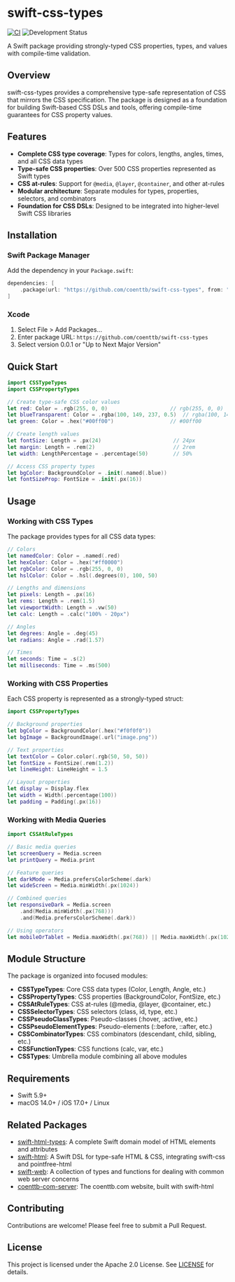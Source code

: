 # swift-css-types

[![CI](https://github.com/coenttb/swift-css-types/workflows/CI/badge.svg)](https://github.com/coenttb/swift-css-types/actions/workflows/ci.yml)
![Development Status](https://img.shields.io/badge/status-active--development-blue.svg)

A Swift package providing strongly-typed CSS properties, types, and values with compile-time validation.

## Overview

swift-css-types provides a comprehensive type-safe representation of CSS that mirrors the CSS specification. The package is designed as a foundation for building Swift-based CSS DSLs and tools, offering compile-time guarantees for CSS property values.

## Features

- **Complete CSS type coverage**: Types for colors, lengths, angles, times, and all CSS data types
- **Type-safe CSS properties**: Over 500 CSS properties represented as Swift types
- **CSS at-rules**: Support for `@media`, `@layer`, `@container`, and other at-rules
- **Modular architecture**: Separate modules for types, properties, selectors, and combinators
- **Foundation for CSS DSLs**: Designed to be integrated into higher-level Swift CSS libraries

## Installation

### Swift Package Manager

Add the dependency in your `Package.swift`:

```swift
dependencies: [
    .package(url: "https://github.com/coenttb/swift-css-types", from: "0.0.1")
]
```

### Xcode

1. Select File > Add Packages...
2. Enter package URL: `https://github.com/coenttb/swift-css-types`
3. Select version 0.0.1 or "Up to Next Major Version"

## Quick Start

```swift
import CSSTypeTypes
import CSSPropertyTypes

// Create type-safe CSS color values
let red: Color = .rgb(255, 0, 0)                    // rgb(255, 0, 0)
let blueTransparent: Color = .rgba(100, 149, 237, 0.5)  // rgba(100, 149, 237, 0.5)
let green: Color = .hex("#00ff00")                  // #00ff00

// Create length values
let fontSize: Length = .px(24)                       // 24px
let margin: Length = .rem(2)                         // 2rem
let width: LengthPercentage = .percentage(50)        // 50%

// Access CSS property types
let bgColor: BackgroundColor = .init(.named(.blue))
let fontSizeProp: FontSize = .init(.px(16))
```

## Usage

### Working with CSS Types

The package provides types for all CSS data types:

```swift
// Colors
let namedColor: Color = .named(.red)
let hexColor: Color = .hex("#ff0000")
let rgbColor: Color = .rgb(255, 0, 0)
let hslColor: Color = .hsl(.degrees(0), 100, 50)

// Lengths and dimensions
let pixels: Length = .px(16)
let rems: Length = .rem(1.5)
let viewportWidth: Length = .vw(50)
let calc: Length = .calc("100% - 20px")

// Angles
let degrees: Angle = .deg(45)
let radians: Angle = .rad(1.57)

// Times
let seconds: Time = .s(2)
let milliseconds: Time = .ms(500)
```

### Working with CSS Properties

Each CSS property is represented as a strongly-typed struct:

```swift
import CSSPropertyTypes

// Background properties
let bgColor = BackgroundColor(.hex("#f0f0f0"))
let bgImage = BackgroundImage(.url("image.png"))

// Text properties
let textColor = Color.color(.rgb(50, 50, 50))
let fontSize = FontSize(.rem(1.2))
let lineHeight: LineHeight = 1.5

// Layout properties
let display = Display.flex
let width = Width(.percentage(100))
let padding = Padding(.px(16))
```

### Working with Media Queries

```swift
import CSSAtRuleTypes

// Basic media queries
let screenQuery = Media.screen
let printQuery = Media.print

// Feature queries
let darkMode = Media.prefersColorScheme(.dark)
let wideScreen = Media.minWidth(.px(1024))

// Combined queries
let responsiveDark = Media.screen
    .and(Media.minWidth(.px(768)))
    .and(Media.prefersColorScheme(.dark))

// Using operators
let mobileOrTablet = Media.maxWidth(.px(768)) || Media.maxWidth(.px(1024))
```

## Module Structure

The package is organized into focused modules:

- **CSSTypeTypes**: Core CSS data types (Color, Length, Angle, etc.)
- **CSSPropertyTypes**: CSS properties (BackgroundColor, FontSize, etc.)
- **CSSAtRuleTypes**: CSS at-rules (@media, @layer, @container, etc.)
- **CSSSelectorTypes**: CSS selectors (class, id, type, etc.)
- **CSSPseudoClassTypes**: Pseudo-classes (:hover, :active, etc.)
- **CSSPseudoElementTypes**: Pseudo-elements (::before, ::after, etc.)
- **CSSCombinatorTypes**: CSS combinators (descendant, child, sibling, etc.)
- **CSSFunctionTypes**: CSS functions (calc, var, etc.)
- **CSSTypes**: Umbrella module combining all above modules

## Requirements

- Swift 5.9+
- macOS 14.0+ / iOS 17.0+ / Linux

## Related Packages

- [swift-html-types](https://www.github.com/coenttb/swift-html-types): A complete Swift domain model of HTML elements and attributes
- [swift-html](https://www.github.com/coenttb/swift-html): A Swift DSL for type-safe HTML & CSS, integrating swift-css and pointfree-html
- [swift-web](https://www.github.com/coenttb/swift-web): A collection of types and functions for dealing with common web server concerns
- [coenttb-com-server](https://www.github.com/coenttb/coenttb-com-server): The coenttb.com website, built with swift-html

## Contributing

Contributions are welcome! Please feel free to submit a Pull Request.

## License

This project is licensed under the Apache 2.0 License. See [LICENSE](LICENSE) for details.
